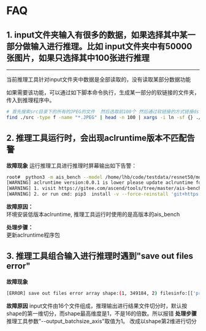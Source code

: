 # FAQ

## 1. input文件夹输入有很多的数据，如果选择其中某一部分做输入进行推理。比如 input文件夹中有50000张图片，如果只选择其中100张进行推理
----------------------------------------
当前推理工具针对input文件夹中数据是全部读取的，没有读取某部分数据功能

如果需要该功能，可以通过如下脚本命令执行，生成某一部分的软链接的文件夹，传入到推理程序中。

```bash
# 首先搜索src目录下的所有的JPEG的文件  然后选取前100个 然后通过软链接的方式链接dst文件夹中
find ./src -type f -name "*.JPEG" | head -n 100 | xargs -i ln -sf {} ./dst
```

## 2. 推理工具运行时，会出现aclruntime版本不匹配告警
**故障现象**
运行推理工具进行推理时屏幕输出如下告警：
```bash
root#  python3 -m ais_bench --model /home/lhb/code/testdata/resnet50/model/pth_resnet50_bs1.om --loop 2
[WARNING] aclruntime version:0.0.1 is lower please update aclruntime follow any one method
[WARNING] 1. visit https://gitee.com/ascend/tools/tree/master/ais-bench_workload/tool/ais_infer to install
[WARNING] 2. or run cmd: pip3  install -v --force-reinstall 'git+https://gitee.com/ascend/tools.git#egg=aclruntime&subdirectory=ais-bench_workload/tool/ais_infer/backend' to install
```
**故障原因：**  
环境安装低版本aclruntime, 推理工具运行时使用的是高版本的ais_bench

**处理步骤：**  
更新aclruntime程序包  
## 3. 推理工具组合输入进行推理时遇到"save out files error"
**故障现象**
```bash
[ERROR] save out files error array shape:(1, 349184, 2) filesinfo:[['prep/2002_07_19_big_img_18.bin', 'prep/2002_07_19_big_img_90.bin', 'prep/  2002_07_19_big_img_130.bin', 'prep/2002_07_19_big_img_135.bin', 'prep/  2002_07_19_big_img_141.bin', 'prep/2002_07_19_big_img_158.bin', 'prep/  2002_07_19_big_img_160.bin', 'prep/2002_07_19_big_img_198.bin', 'prep/  2002_07_19_big_img_209.bin', 'prep/2002_07_19_big_img_230.bin', 'prep/  2002_07_19_big_img_247.bin', 'prep/2002_07_19_big_img_254.bin', 'prep/  2002_07_19_big_img_255.bin', 'prep/2002_07_19_big_img_269.bin', 'prep/  2002_07_19_big_img_278.bin', 'prep/2002_07_19_big_img_300.bin']]  files_count_perbatch:16 ndata.shape0:1
```
**故障原因**
input文件由16个文件组成，推理输出进行结果文件切分时，默认按shape的第一维切分，而shape最高维度是1，不是16的倍数。所以报错
**处理步骤**
推理工具参数"--output_batchsize_axis"取值为1。 改成以shape第2维进行切分
